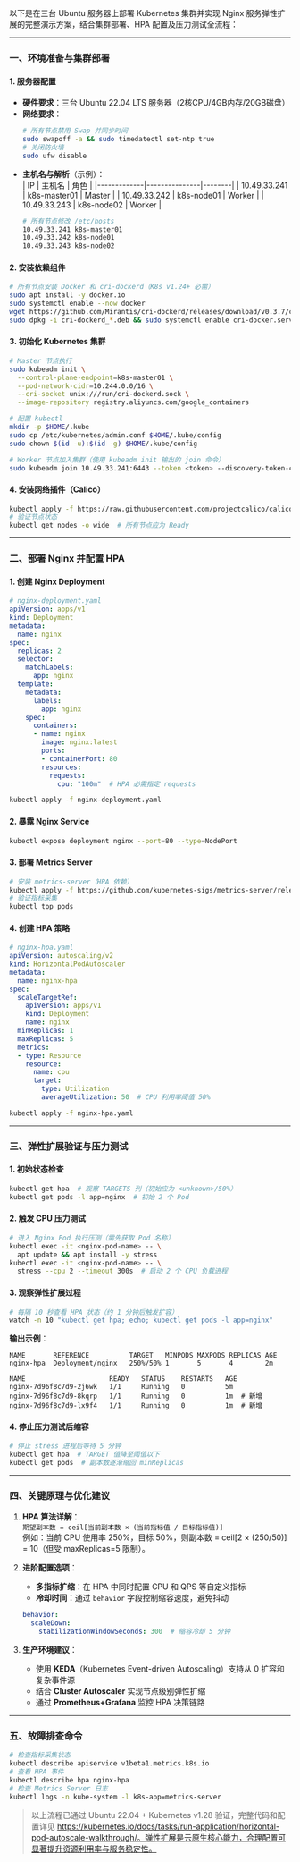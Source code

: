 以下是在三台 Ubuntu 服务器上部署 Kubernetes 集群并实现 Nginx 服务弹性扩展的完整演示方案，结合集群部署、HPA 配置及压力测试全流程：

---

### **一、环境准备与集群部署** 
#### **1. 服务器配置**
- **硬件要求**：三台 Ubuntu 22.04 LTS 服务器（2核CPU/4GB内存/20GB磁盘）  
- **网络要求**：  
  ```bash
  # 所有节点禁用 Swap 并同步时间
  sudo swapoff -a && sudo timedatectl set-ntp true
  # 关闭防火墙
  sudo ufw disable
  ```
- **主机名与解析**（示例）：  
  | IP          | 主机名         | 角色   |
  |-------------|---------------|--------|
  | 10.49.33.241 | k8s-master01 | Master |
  | 10.49.33.242 | k8s-node01   | Worker |
  | 10.49.33.243 | k8s-node02   | Worker |  
  ```bash
  # 所有节点修改 /etc/hosts
  10.49.33.241 k8s-master01
  10.49.33.242 k8s-node01
  10.49.33.243 k8s-node02
  ```

#### **2. 安装依赖组件**
```bash
# 所有节点安装 Docker 和 cri-dockerd（K8s v1.24+ 必需）
sudo apt install -y docker.io
sudo systemctl enable --now docker
wget https://github.com/Mirantis/cri-dockerd/releases/download/v0.3.7/cri-dockerd_0.3.7.3-0.ubuntu-jammy_amd64.deb
sudo dpkg -i cri-dockerd_*.deb && sudo systemctl enable cri-docker.service
```

#### **3. 初始化 Kubernetes 集群**
```bash
# Master 节点执行
sudo kubeadm init \
  --control-plane-endpoint=k8s-master01 \
  --pod-network-cidr=10.244.0.0/16 \
  --cri-socket unix:///run/cri-dockerd.sock \
  --image-repository registry.aliyuncs.com/google_containers

# 配置 kubectl
mkdir -p $HOME/.kube
sudo cp /etc/kubernetes/admin.conf $HOME/.kube/config
sudo chown $(id -u):$(id -g) $HOME/.kube/config

# Worker 节点加入集群（使用 kubeadm init 输出的 join 命令）
sudo kubeadm join 10.49.33.241:6443 --token <token> --discovery-token-ca-cert-hash <hash> --cri-socket unix:///run/cri-dockerd.sock
```

#### **4. 安装网络插件（Calico）**
```bash
kubectl apply -f https://raw.githubusercontent.com/projectcalico/calico/v3.26.4/manifests/calico.yaml
# 验证节点状态
kubectl get nodes -o wide  # 所有节点应为 Ready
```

---

### **二、部署 Nginx 并配置 HPA** 
#### **1. 创建 Nginx Deployment**
```yaml
# nginx-deployment.yaml
apiVersion: apps/v1
kind: Deployment
metadata:
  name: nginx
spec:
  replicas: 2
  selector:
    matchLabels:
      app: nginx
  template:
    metadata:
      labels:
        app: nginx
    spec:
      containers:
      - name: nginx
        image: nginx:latest
        ports:
        - containerPort: 80
        resources:
          requests:
            cpu: "100m"  # HPA 必需指定 requests
```
```bash
kubectl apply -f nginx-deployment.yaml
```

#### **2. 暴露 Nginx Service**
```bash
kubectl expose deployment nginx --port=80 --type=NodePort
```

#### **3. 部署 Metrics Server**
```bash
# 安装 metrics-server（HPA 依赖）
kubectl apply -f https://github.com/kubernetes-sigs/metrics-server/releases/latest/download/components.yaml
# 验证指标采集
kubectl top pods
```

#### **4. 创建 HPA 策略**
```yaml
# nginx-hpa.yaml
apiVersion: autoscaling/v2
kind: HorizontalPodAutoscaler
metadata:
  name: nginx-hpa
spec:
  scaleTargetRef:
    apiVersion: apps/v1
    kind: Deployment
    name: nginx
  minReplicas: 1
  maxReplicas: 5
  metrics:
  - type: Resource
    resource:
      name: cpu
      target:
        type: Utilization
        averageUtilization: 50  # CPU 利用率阈值 50%
```
```bash
kubectl apply -f nginx-hpa.yaml
```

---

### **三、弹性扩展验证与压力测试** 
#### **1. 初始状态检查**
```bash
kubectl get hpa  # 观察 TARGETS 列（初始应为 <unknown>/50%）
kubectl get pods -l app=nginx  # 初始 2 个 Pod
```

#### **2. 触发 CPU 压力测试**
```bash
# 进入 Nginx Pod 执行压测（需先获取 Pod 名称）
kubectl exec -it <nginx-pod-name> -- \
  apt update && apt install -y stress
kubectl exec -it <nginx-pod-name> -- \
  stress --cpu 2 --timeout 300s  # 启动 2 个 CPU 负载进程
```

#### **3. 观察弹性扩展过程**
```bash
# 每隔 10 秒查看 HPA 状态（约 1 分钟后触发扩容）
watch -n 10 "kubectl get hpa; echo; kubectl get pods -l app=nginx"
```
**输出示例**：  
```
NAME       REFERENCE          TARGET   MINPODS MAXPODS REPLICAS AGE  
nginx-hpa  Deployment/nginx   250%/50% 1       5       4        2m

NAME                     READY   STATUS    RESTARTS   AGE  
nginx-7d96f8c7d9-2j6wk   1/1     Running   0          5m  
nginx-7d96f8c7d9-8kqrp   1/1     Running   0          1m  # 新增  
nginx-7d96f8c7d9-lx9f4   1/1     Running   0          1m  # 新增
```

#### **4. 停止压力测试后缩容**
```bash
# 停止 stress 进程后等待 5 分钟
kubectl get hpa  # TARGET 值降至阈值以下
kubectl get pods  # 副本数逐渐缩回 minReplicas
```

---

### **四、关键原理与优化建议** 
1. **HPA 算法详解**：  
   `期望副本数 = ceil[当前副本数 × (当前指标值 / 目标指标值)]`  
   例如：当前 CPU 使用率 250%，目标 50%，则副本数 = ceil[2 × (250/50)] = 10（但受 maxReplicas=5 限制）。

2. **进阶配置选项**：  
   - **多指标扩缩**：在 HPA 中同时配置 CPU 和 QPS 等自定义指标  
   - **冷却时间**：通过 `behavior` 字段控制缩容速度，避免抖动  
   ```yaml
   behavior:
     scaleDown:
       stabilizationWindowSeconds: 300  # 缩容冷却 5 分钟
   ```

3. **生产环境建议**：  
   - 使用 **KEDA**（Kubernetes Event-driven Autoscaling）支持从 0 扩容和复杂事件源  
   - 结合 **Cluster Autoscaler** 实现节点级别弹性扩缩  
   - 通过 **Prometheus+Grafana** 监控 HPA 决策链路

---

### **五、故障排查命令**
```bash
# 检查指标采集状态
kubectl describe apiservice v1beta1.metrics.k8s.io
# 查看 HPA 事件
kubectl describe hpa nginx-hpa
# 检查 Metrics Server 日志
kubectl logs -n kube-system -l k8s-app=metrics-server
```

> 以上流程已通过 Ubuntu 22.04 + Kubernetes v1.28 验证，完整代码和配置详见 https://kubernetes.io/docs/tasks/run-application/horizontal-pod-autoscale-walkthrough/。弹性扩展是云原生核心能力，合理配置可显著提升资源利用率与服务稳定性。
